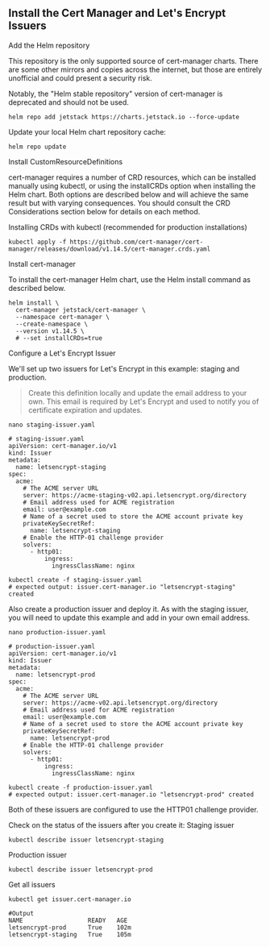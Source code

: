 ## Install the Cert Manager and Let's Encrypt Issuers

Add the Helm repository

This repository is the only supported source of cert-manager charts. There are some other mirrors and copies across the internet, but those are entirely unofficial and could present a security risk.

Notably, the "Helm stable repository" version of cert-manager is deprecated and should not be used.

```shell
helm repo add jetstack https://charts.jetstack.io --force-update
```
Update your local Helm chart repository cache:
```shell
helm repo update
```
Install CustomResourceDefinitions

cert-manager requires a number of CRD resources, which can be installed manually using kubectl, or using the installCRDs option when installing the Helm chart. Both options are described below and will achieve the same result but with varying consequences. You should consult the CRD Considerations section below for details on each method.

Installing CRDs with kubectl (recommended for production installations)
```shell
kubectl apply -f https://github.com/cert-manager/cert-manager/releases/download/v1.14.5/cert-manager.crds.yaml
```
Install cert-manager

To install the cert-manager Helm chart, use the Helm install command as described below.

```shell
helm install \
  cert-manager jetstack/cert-manager \
  --namespace cert-manager \
  --create-namespace \
  --version v1.14.5 \
  # --set installCRDs=true
```

Configure a Let's Encrypt Issuer

We'll set up two issuers for Let's Encrypt in this example: staging and production.

> Create this definition locally and update the email address to your own. This email is required by Let's Encrypt and used to notify you of certificate expiration and updates.
```shell
nano staging-issuer.yaml
```
```
# staging-issuer.yaml
apiVersion: cert-manager.io/v1
kind: Issuer
metadata:
  name: letsencrypt-staging
spec:
  acme:
    # The ACME server URL
    server: https://acme-staging-v02.api.letsencrypt.org/directory
    # Email address used for ACME registration
    email: user@example.com
    # Name of a secret used to store the ACME account private key
    privateKeySecretRef:
      name: letsencrypt-staging
    # Enable the HTTP-01 challenge provider
    solvers:
      - http01:
          ingress:
            ingressClassName: nginx
```
```shell
kubectl create -f staging-issuer.yaml
# expected output: issuer.cert-manager.io "letsencrypt-staging" created
```
Also create a production issuer and deploy it. As with the staging issuer, you will need to update this example and add in your own email address.
```shell
nano production-issuer.yaml
```
```
# production-issuer.yaml
apiVersion: cert-manager.io/v1
kind: Issuer
metadata:
  name: letsencrypt-prod
spec:
  acme:
    # The ACME server URL
    server: https://acme-v02.api.letsencrypt.org/directory
    # Email address used for ACME registration
    email: user@example.com
    # Name of a secret used to store the ACME account private key
    privateKeySecretRef:
      name: letsencrypt-prod
    # Enable the HTTP-01 challenge provider
    solvers:
      - http01:
          ingress:
            ingressClassName: nginx
```
```shell
kubectl create -f production-issuer.yaml
# expected output: issuer.cert-manager.io "letsencrypt-prod" created
```
Both of these issuers are configured to use the HTTP01 challenge provider.

Check on the status of the issuers after you create it:
Staging issuer

```shell
kubectl describe issuer letsencrypt-staging
```
Production issuer

```shell
kubectl describe issuer letsencrypt-prod
```
Get all issuers

```shell
kubectl get issuer.cert-manager.io
```
```
#Output
NAME                  READY   AGE
letsencrypt-prod      True    102m
letsencrypt-staging   True    105m
```
